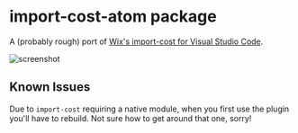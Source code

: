 # import-cost-atom package

A (probably rough) port of [Wix's import-cost for Visual Studio Code](https://github.com/wix/import-cost).

![screenshot](https://raw.githubusercontent.com/ianmitchell/import-cost-atom/master/screenshot.png)

## Known Issues

Due to `import-cost` requiring a native module, when you first use the plugin you'll have to rebuild. Not sure how to get around that one, sorry!
